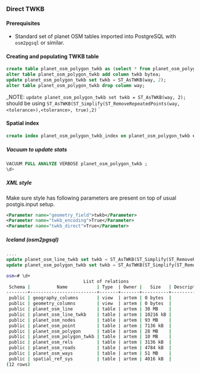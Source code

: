 ### Direct TWKB
#### Prerequisites

* Standard set of planet OSM tables imported into PostgreSQL with `osm2pgsql` or similar.

#### Creating and populating TWKB table

```sql
create table planet_osm_polygon_twkb as (select * from planet_osm_polygon);
alter table planet_osm_polygon_twkb add column twkb bytea;
update planet_osm_polygon_twkb set twkb = ST_AsTWKB(way, 2);
alter table planet_osm_polygon_twkb drop column way;
```
_NOTE: `update planet_osm_polygon_twkb set twkb = ST_AsTWKB(way, 2);` should be using `ST_AsTWKB(ST_Simplify(ST_RemoveRepeatedPoints(way, <tolerance>),<tolerance>, true),2)`
`


#### Spatial index

```sql
create index planet_osm_polygon_twkb_index on planet_osm_polygon_twkb using GIST(ST_GeomFromTWKB(twkb));
```

##### Vacuum to update stats

```sql
VACUUM FULL ANALYZE VERBOSE planet_osm_polygon_twkb ;
\d+
```

##### XML style

Make sure style has following parameters are present on top of usual postgis.input setup.

```xml
<Parameter name="geometry_field">twkb</Parameter>
<Parameter name="twkb_encoding">True</Parameter>
<Parameter name="twkb_direct">True</Parameter>
```


##### Iceland (osm2pgsql)

```sql
....
update planet_osm_line_twkb set twkb = ST_AsTWKB(ST_Simplify(ST_RemoveRepeatedPoints(way,1), 1, true),0);
update planet_osm_polygon_twkb set twkb = ST_AsTWKB(ST_Simplify(ST_RemoveRepeatedPoints(way,1), 1, true),0);

```

```bash
osm=# \d+
							 List of relations
 Schema |          Name           | Type  | Owner |   Size   | Description
--------+-------------------------+-------+-------+----------+-------------
 public | geography_columns       | view  | artem | 0 bytes  |
 public | geometry_columns        | view  | artem | 0 bytes  |
 public | planet_osm_line         | table | artem | 30 MB    |
 public | planet_osm_line_twkb    | table | artem | 10216 kB |
 public | planet_osm_nodes        | table | artem | 93 MB    |
 public | planet_osm_point        | table | artem | 7136 kB  |
 public | planet_osm_polygon      | table | artem | 28 MB    |
 public | planet_osm_polygon_twkb | table | artem | 10 MB    |
 public | planet_osm_rels         | table | artem | 3136 kB  |
 public | planet_osm_roads        | table | artem | 4784 kB  |
 public | planet_osm_ways         | table | artem | 51 MB    |
 public | spatial_ref_sys         | table | artem | 4016 kB  |
(12 rows)

```
